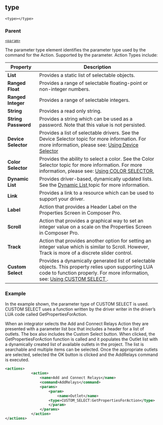 ## type

`<type></type>`


### Parent

[`<param>`]()


The parameter type element identifies the parameter type used by the command for the Action. Supported by the parameter. Action Types include: 

| Property            | Description                                                                                                                                                                            |
| ------------------- | -------------------------------------------------------------------------------------------------------------------------------------------------------------------------------------- |
| **List**            | Provides a static list of selectable objects.                                                                                                                                          |
| **Ranged Float**    | Provides a range of selectable floating-point or non-integer numbers.                                                                                                                  |
| **Ranged Integer**  | Provides a range of selectable integers.                                                                                                                                               |
| **String**          | Provides a read only string.                                                                                                                                                           |
| **String Password** | Provides a string which can be used as a password. Note that this value is not persisted.                                                                                              |
| **Device Selector** | Provides a list of selectable drivers. See the Device Selector topic for more information. For more information, please see: [Using Device Selector][2]                                |
| **Color Selector**  | Provides the ability to select a color. See the Color Selector topic for more information. For more information, please see: [Using COLOR SELECTOR.][3]                                |
| **Dynamic List**    | Provides driver-based, dynamically updated lists. See the [Dynamic List ][4]topic for more information.                                                                                |
| **Link**            | Provides a link to a resource which can be used to support your driver.                                                                                                                |
| **Label**           | Action that provides a Header Label on the Properties Screen in Composer Pro.                                                                                                          |
| **Scroll**          | Action that provides a graphical way to set an integer value on a scale on the Properties Screen in Composer Pro.                                                                      |
| **Track**           | Action that provides another option  for setting an integer value which is similar to Scroll. However, Track is more of a discrete slider control.                                     |
| **Custom Select**   | Provides a dynamically generated list of selectable objects. This property relies upon supporting LUA code to function properly. For more information, see: [Using CUSTOM SELECT ][5]. |


### Example

In the example shown, the parameter type of CUSTOM SELECT is used. CUSTOM SELECT uses a function written by the driver writer in the driver’s LUA code called GetPropertiesForAction.

When an integrator selects the Add and Connect Relays Action they are presented with a parameter list box that includes a header for a list of outlets. The box also includes the Custom Select button. When clicked, the GetPropertiesForAction function is called and it populates the Outlet list with a dynamically created list of available outlets in the project. The list is searchable and multiple items can be selected. Once the appropriate outlets are selected, selected the OK button is clicked and the AddRelays command is executed.

```xml
<actions>
			<action>
				<name>Add and Connect Relays</name>
				<command>AddRelays</command>
				<params>
					<param>
						<name>Outlet</name>
					<type>CUSTOM_SELECT:GetPropertiesForAction</type>
					</param>
				</params>
			</action>
</actions>
```







[2]:	https://snap-one.github.io/docs-driverworks-fundamentals/#composerpro-the-interface-into-the-sdk-using-the-device-selector-property
[3]:	https://snap-one.github.io/docs-driverworks-fundamentals/#composerpro-the-interface-into-the-sdk-using-the-color-selector-property
[4]:	https://snap-one.github.io/docs-driverworks-fundamentals/#composerpro-the-interface-into-the-sdk-dynamic-list-properties
[5]:	https://snap-one.github.io/docs-driverworks-fundamentals/#composerpro-the-interface-into-the-sdk-using-the-custom-select-property